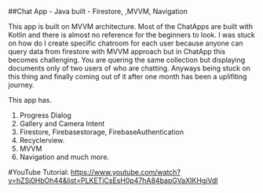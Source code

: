 ##Chat App - Java built - Firestore, ,MVVM, Navigation

This app is built on MVVM architecture. Most of the ChatApps are built with Kotlin and there is almost no reference for the beginners to look. I was stuck on how do I create specific chatroom
for each user because anyone can query data from firestore with MVVM approach but in ChatApp this becomes challenging. You are quering the same collection but displaying 
documents only of two users of who are chatting. Anyways being stuck on this thing and finally coming out of it after one month has been a uplifiting journey. 

This app has. 

1. Progress Dialog
2. Gallery and Camera Intent
3. Firestore, Firebasestorage, FirebaseAuthentication
4. Recyclerview. 
5. MVVM
6. Navigation and much more. 

#YouTube Tutorial: https://www.youtube.com/watch?v=hZSj0HbOh44&list=PLKETiCsEsH0p47hA84bapGVaXIKHgjVdl



